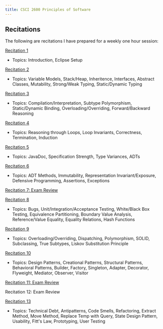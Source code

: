 ```yaml
---
title: CSCI 2600 Principles of Software
---
```


## Recitations
The following are recitations I have prepared for a weekly one hour session:

[Recitation 1](recitation01.pdf)
- Topics: Introduction, Eclipse Setup

[Recitation 2](recitation02.pdf)
- Topics: Variable Models, Stack/Heap, Inheritence, Interfaces, Abstract Classes, Mutability, Strong/Weak Typing, Static/Dynamic Typing

[Recitation 3](recitation03.pdf)
- Topics: Compilation/Interpretation, Subtype Polymorphism, Static/Dynamic Binding, Overloading/Overriding, Forward/Backward Reasoning

[Recitation 4](recitation04.pdf)
- Topics: Reasoning through Loops, Loop Invariants, Correctness, Termination, Induction

[Recitation 5](recitation05.pdf)
- Topics: JavaDoc, Specification Strength, Type Variances, ADTs

[Recitation 6](recitation06.pdf)
- Topics: ADT Methods, Immutability, Representation Invariant/Exposure, Defensive Programming, Assertions, Exceptions

[Recitation 7: Exam Review](recitation07)

[Recitation 8](recitation08.pdf)
- Topics: Bugs, Unit/Integration/Acceptance Testing, White/Black Box Testing, Equivalence Partitioning, Boundary Value Analysis, Reference/Value Equality, Equality Relations, Hash Functions

[Recitation 9](recitation09.pdf)
- Topics: Overloading/Overriding, Dispatching, Polymorphism, SOLID, Subclassing, True Subtypes, Liskov Substitution Principle

[Recitation 10](recitation10.pdf)
- Topics: Design Patterns, Creational Patterns, Structural Patterns, Behavioral Patterns, Builder, Factory, Singleton, Adapter, Decorator, Flyweight, Mediator, Observer, Visitor

[Recitation 11: Exam Review](recitation11)

Recitation 12: Exam Review

[Recitation 13](recitation13.pdf)
- Topics: Technical Debt, Antipatterns, Code Smells, Refactoring,
Extract Method, Move Method, Replace Temp with Query, State Design Pattern,
Usability, Fitt's Law, Prototyping, User Testing
